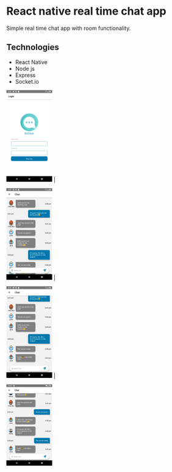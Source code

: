 # React native real time chat app

Simple real time chat app with room functionality.

## Technologies
* React Native
* Node js 
* Express
* Socket.io

<img src="https://github.com/mecitdeniz/react-native-real-time-chat/blob/main/chatApp/src/s1.png" width="120"> |

<img src="https://github.com/mecitdeniz/react-native-real-time-chat/blob/main/chatApp/src/s2.png" width="120"> |

<img src="https://github.com/mecitdeniz/react-native-real-time-chat/blob/main/chatApp/src/s3.png" width="120"> |

<img src="https://github.com/mecitdeniz/react-native-real-time-chat/blob/main/chatApp/src/s4.png" width="120">
